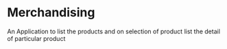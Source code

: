 # Merchandising
An Application to list the products and on selection of product list the detail of particular product
